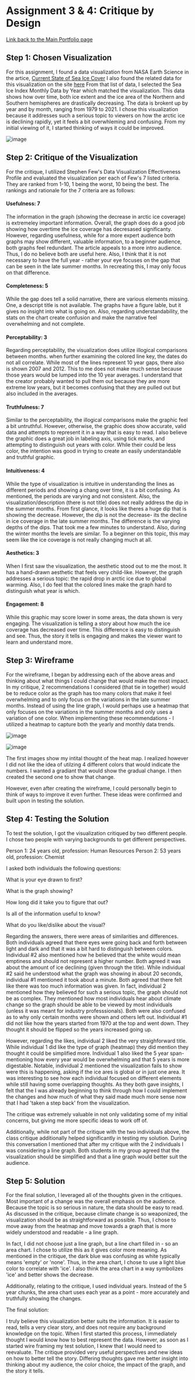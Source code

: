 # Assignment 3 & 4: Critique by Design

[Link back to the Main Portfolio page](README.md)

## Step 1: Chosen Visualization

For this assignment, I found a data visualization from NASA Earth Science in the artice, [Current State of Sea Ice Cover](/https://earth.gsfc.nasa.gov/cryo/data/current-state-sea-ice-cover)
I also found the related data for this visualization on the site [here](/https://masie_web.apps.nsidc.org/pub/DATASETS/NOAA/G02135/seaice_analysis/) From that list of data, I selected the Sea Ice Index Monthly Data by Year which matched the visualization. This data shows how over time, both ice extent and the ice area of the Northern and Southern hemispheres are drastically decreasing. The data is brokent up by year and by month, ranging from 1979 to 2021. I chose this visualization because it addresses such a serious topic to viewers on how the arctic ice is declining rapidly, yet it feels a bit overwhleming and confusing. From my initial viewing of it, I started thinking of ways it could be improved.

![image](/DataVis.png)

## Step 2: Critique of the Visualization
For the critique, I utilized Stephen Few's Data Visualization Effectiveness Profile and evaluated the visualization per each of Few's 7 listed criteria. They are ranked from 1-10, 1 being the worst, 10 being the best. The rankings and rationale for the 7 criteria are as follows:

#### Usefulness: 7
The information in the graph (showing the decrease in arctic ice coverage) is extremeley important information. Overall, the graph does do a good job showing how overtime the ice coverage has decresased significanty. However, regarding usefulness, while for a more expert audience both graphs may show different, valuable information, to a beginner audience, both graphs feel redundant. The article appeals to a more intro audience. Thus, I do no believe both are useful here. Also, I think that it is not necessary to have the full year - rather your eye focuses on the gap that can be seen in the late summer months. In recreating this, I may only focus on that difference. 

#### Completeness: 5
While the gap does tell a solid narrative, there are various elements missing. One, a descript title is not available. The graphs have a figure lable, but it gives no insight into what is going on. Also, regarding understandability, the stats on the chart create confusion and make the narrative feel overwhelming and not complete. 

#### Perceptability: 3
Regarding perceptability, the visualization does utilize illogical comparisons between months. when further examining the colored line key, the dates do not all correlate. While most of the lines represent 10 year gaps, there also is shown 2007 and 2012. This to me does not make much sense because those years would be lumped into the 10 year averages. I understand that the creator probably wanted to pull them out because they are more extreme low years, but it becomes confusing that they are pulled out but also included in the averages. 

#### Truthfulness: 7
Similar to the perceptability, the illogical comparisons make the graphic feel a bit untruthful. However, otherwise, the graphic does show accurate, valid data and attempts to represent it in a way that is easy to read. I also believe the graphic does a great job in labeling axis, using tick marks, and attempting to distinguish out years with color. While their could be less color, the intention was good in trying to create an easily understandable and truthful graphic. 

#### Intuitiveness: 4
While the type of visualization is intuitive in understanding the lines as different periods and showing a chang over time, it is a bit confusing. As mentioned, the periods are varying and not consistent. Also, the visualization/description (there is not title) does not really address the dip in the summer months. From first glance, it looks like theres a huge dip that is showing the decrease. However, the dip is not the decrease- its the decline in ice coverage in the late summer months. The difference is the varying depths of the dips. That took me a few minutes to understand. Also, during the winter months the levels are similar. To a beginner on this topic, this may seem like the ice coverage is not really changing much at all. 

#### Aesthetics: 3
When I first saw the visualization, the aesthetic stood out to me the most. It has a hand-drawn aesthetic that feels very child-like. However, the graph addresses a serious topic: the rapid drop in arctic ice due to global warming. Also, I do feel that the colored lines make the graph hard to distinguish what year is which.

#### Engagement: 8 
While this graphic may score lower in some areas, the data shown is very engaging. The visualization is telling a story about how much the ice coverage has decreased over time. This difference is easy to distinguish and see. Thus, the story it tells is engaging and makes the viewer want to learn and understand more. 

## Step 3: Wireframe
For the wireframe, I began by addressing each of the above areas and thinking about what things I could change that would make the most impact. In my critique, 2 recommendations I considered (that tie in together) would be to reduce color as the graph has too many colors that make it feel overwhelming and to only focus on the variations in the late summer months. Instead of using the line graph, I would perhaps use a heatmap that only focuses on the variations in the summer months and only uses a variation of one color. 
When implementing these recommendations - I utilized a heatmap to capture both the yearly and monthly data trends. 

![image](/Wire1.jpg)

![image](/Wire2.jpg)

The first images show my intital thought of the heat map. I realized however I did not like the idea of utilzing 4 different colors that would indicate the numbers. I wanted a gradiant that would show the gradual change. I then created the second one to show that change. 

However, even after creating the wireframe, I could personally begin to think of ways to improve it even further. These ideas were confirmed and built upon in testing the solution.

## Step 4: Testing the Solution

To test the solution, I got the visualization critiqued by two different people. I chose two people with varying backgrounds to get different perspectives. 

Person 1: 24 years old, profession: Human Resources
Person 2: 53 years old, profession: Chemist

I asked both individuals the following questions:

What is your eye drawn to first?

What is the graph showing?

How long did it take you to figure that out?

Is all of the information useful to know?

What do you like/dislike about the visual?

Regarding the answers, there were areas of similarities and differences. Both individuals agreed that there eyes were going back and forth between light and dark and that it was a bit hard to distinguish between colors. Individual #2 also mentioned how he believed that the white would mean emptiness and should not represent a higher number. Both agreed it was about the amount of ice declining (given through the title). While individual #2 said he understood what the graph was showing in about 20 seconds, individual #1 mentioned it took about a minute. Both agreed that there felt like there was too much information was given. In fact, individual 2 mentioned how they believed for such a serious topic, the graph should not be as complex. They mentioned how most individuals hear about climate change so the graph should be able to be viewed by most individuals (unless it was meant for industry professsionals). Both were also confused as to why only certain months were shown and others left out. Individual #1 did not like how the years started from 1970 at the top and went down. They thought it should be flipped so the years increased going up. 

However, regarding the likes, individual 2 liked the very straighforward title. While individual 1 did like the type of graph (heatmap) they did mention they thought it could be simplified more. Individual 1 also liked the 5 year span- mentioning how every year would be overwhelming and that 5 years is more digestable. Notable, individual 2 mentioned the visualization fails to show were this is happening, asking if the ice ares is global or in just one area. It was interesting to see how each individual focused on different elements while still having some overlapping thoughts. As they both gave insights, I felt that the I was already beginning to think through how I could implement the changes and how much of what they said made much more sense now that I had 'taken a step back' from the visualization.

The critique was extremely valuable in not only validating some of my initial concerns, but giving me more specific ideas to work off of. 

Additionally, while not part of the critique with the two individuals above, the class critique additionally helped significantly in testing my solution. During this conversation I mentioned that after my critique with the 2 individuals I was considering a line graph. Both students in my group agreed that the visualization should be simplified and that a line graph would better suit the audience. 


## Step 5: Solution

For the final solution, I leveraged all of the thoughts given in the critiques. Most important of a change was the overall emphasis on the audience. Because the topic is so serious in nature, the data should be easy to read. As discussed in the critique, because climate change is so weaponized, the visualization should be as straightforward as possible. Thus, I chose to move away from the heatmap and move towards a graph that is more widely understood and readable - a line graph. 

In fact, I did not choose just a line graph, but a line chart filled in - so an area chart. I chose to utilize this as it gives color more meaning. As mentioned in the critique, the dark blue was confusing as white typically means 'empty' or 'none'. Thus, in the area chart, I chose to use a light blue color to correlate with 'ice'. I also think the area chart in a way symbolizes 'ice' and better shows the decrease. 

Additionally, relating to the critique, I used individual years. Instead of the 5 year chunks, the area chart uses each year as a point - more accurately and truthfully showing the changes. 

The final solution:

<div class="flourish-embed flourish-chart" data-src="visualisation/8634121"><script src="https://public.flourish.studio/resources/embed.js"></script></div>

I truly believe this visualization better suits the information. It is easier to read, tells a very clear story, and does not require any background knowledge on the topic. When I first started this process, I immediately thought I would know how to best represent the data. However, as soon as I started wire framing my test solution, I knew that I would need to reevaluate. The critique provided very useful perspectives and new ideas on how to better tell the story. Differing thoughts gave me better insight into thinking about my audience, the color choice, the impact of the graph, and the story it tells.



